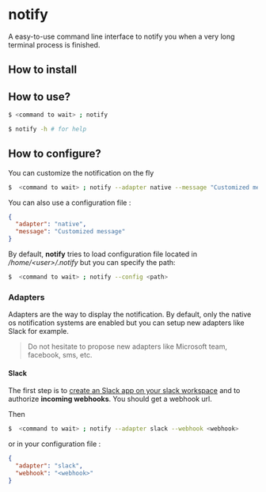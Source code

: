 # notify

A easy-to-use command line interface to notify you when a very long terminal process is finished.

## How to install

## How to use?

```bash
$ <command to wait> ; notify

$ notify -h # for help
```

## How to configure?

You can customize the notification on the fly

```bash
$  <command to wait> ; notify --adapter native --message "Customized message"
```

You can also use a configuration file :

```json
{
  "adapter": "native",
  "message": "Customized message"
}
```

By default, **notify** tries to load configuration file located in _/home/<user\>/.notify_ but you can specify the path:

```bash
$  <command to wait> ; notify --config <path>
```

### Adapters

Adapters are the way to display the notification. By default, only the native os notification systems are enabled but
you can setup new adapters like Slack for example.

> Do not hesitate to propose new adapters like Microsoft team, facebook, sms, etc.

#### Slack

The first step is to [create an Slack app on your slack workspace](https://api.slack.com/docs/slack-button#register_your_slack_app) and to authorize **incoming webhooks**. You should get a webhook url.

Then

```bash
$  <command to wait> ; notify --adapter slack --webhook <webhook>
```

or in your configuration file :

```json
{
  "adapter": "slack",
  "webhook": "<webhook>"
}
```
